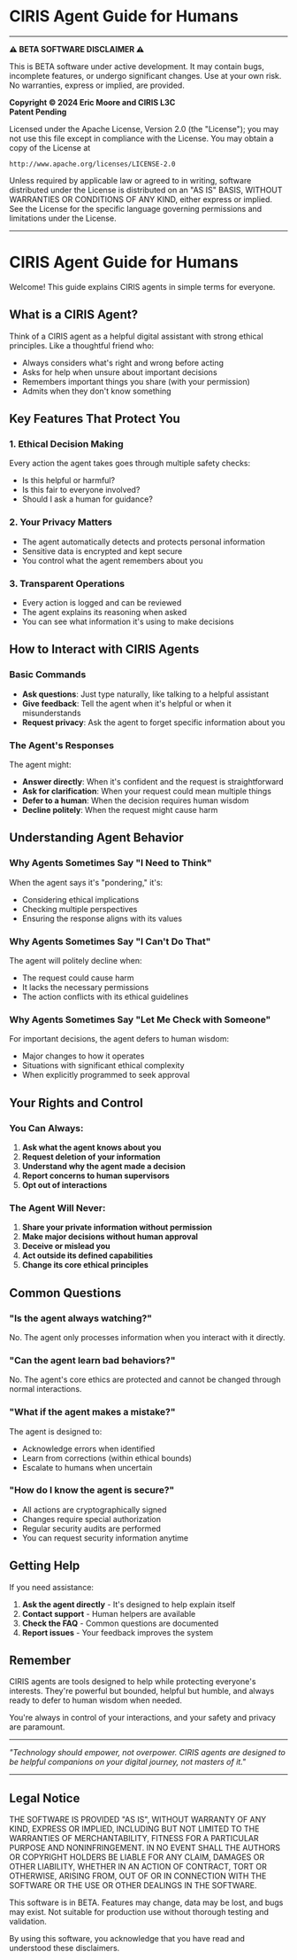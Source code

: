 # CIRIS Agent Guide for Humans

---

**⚠️ BETA SOFTWARE DISCLAIMER ⚠️**

This is BETA software under active development. It may contain bugs, incomplete features, or undergo significant changes. Use at your own risk. No warranties, express or implied, are provided.

**Copyright © 2024 Eric Moore and CIRIS L3C**  
**Patent Pending**

Licensed under the Apache License, Version 2.0 (the "License");
you may not use this file except in compliance with the License.
You may obtain a copy of the License at

    http://www.apache.org/licenses/LICENSE-2.0

Unless required by applicable law or agreed to in writing, software
distributed under the License is distributed on an "AS IS" BASIS,
WITHOUT WARRANTIES OR CONDITIONS OF ANY KIND, either express or implied.
See the License for the specific language governing permissions and
limitations under the License.

---

# CIRIS Agent Guide for Humans

Welcome! This guide explains CIRIS agents in simple terms for everyone.

## What is a CIRIS Agent?

Think of a CIRIS agent as a helpful digital assistant with strong ethical principles. Like a thoughtful friend who:
- Always considers what's right and wrong before acting
- Asks for help when unsure about important decisions
- Remembers important things you share (with your permission)
- Admits when they don't know something

## Key Features That Protect You

### 1. **Ethical Decision Making**
Every action the agent takes goes through multiple safety checks:
- Is this helpful or harmful?
- Is this fair to everyone involved?
- Should I ask a human for guidance?

### 2. **Your Privacy Matters**
- The agent automatically detects and protects personal information
- Sensitive data is encrypted and kept secure
- You control what the agent remembers about you

### 3. **Transparent Operations**
- Every action is logged and can be reviewed
- The agent explains its reasoning when asked
- You can see what information it's using to make decisions

## How to Interact with CIRIS Agents

### Basic Commands
- **Ask questions**: Just type naturally, like talking to a helpful assistant
- **Give feedback**: Tell the agent when it's helpful or when it misunderstands
- **Request privacy**: Ask the agent to forget specific information about you

### The Agent's Responses

The agent might:
- **Answer directly**: When it's confident and the request is straightforward
- **Ask for clarification**: When your request could mean multiple things
- **Defer to a human**: When the decision requires human wisdom
- **Decline politely**: When the request might cause harm

## Understanding Agent Behavior

### Why Agents Sometimes Say "I Need to Think"
When the agent says it's "pondering," it's:
- Considering ethical implications
- Checking multiple perspectives
- Ensuring the response aligns with its values

### Why Agents Sometimes Say "I Can't Do That"
The agent will politely decline when:
- The request could cause harm
- It lacks the necessary permissions
- The action conflicts with its ethical guidelines

### Why Agents Sometimes Say "Let Me Check with Someone"
For important decisions, the agent defers to human wisdom:
- Major changes to how it operates
- Situations with significant ethical complexity
- When explicitly programmed to seek approval

## Your Rights and Control

### You Can Always:
1. **Ask what the agent knows about you**
2. **Request deletion of your information**
3. **Understand why the agent made a decision**
4. **Report concerns to human supervisors**
5. **Opt out of interactions**

### The Agent Will Never:
1. **Share your private information without permission**
2. **Make major decisions without human approval**
3. **Deceive or mislead you**
4. **Act outside its defined capabilities**
5. **Change its core ethical principles**

## Common Questions

### "Is the agent always watching?"
No. The agent only processes information when you interact with it directly.

### "Can the agent learn bad behaviors?"
No. The agent's core ethics are protected and cannot be changed through normal interactions.

### "What if the agent makes a mistake?"
The agent is designed to:
- Acknowledge errors when identified
- Learn from corrections (within ethical bounds)
- Escalate to humans when uncertain

### "How do I know the agent is secure?"
- All actions are cryptographically signed
- Changes require special authorization
- Regular security audits are performed
- You can request security information anytime

## Getting Help

If you need assistance:
1. **Ask the agent directly** - It's designed to help explain itself
2. **Contact support** - Human helpers are available
3. **Check the FAQ** - Common questions are documented
4. **Report issues** - Your feedback improves the system

## Remember

CIRIS agents are tools designed to help while protecting everyone's interests. They're powerful but bounded, helpful but humble, and always ready to defer to human wisdom when needed.

You're always in control of your interactions, and your safety and privacy are paramount.

---

*"Technology should empower, not overpower. CIRIS agents are designed to be helpful companions on your digital journey, not masters of it."*

---

## Legal Notice

THE SOFTWARE IS PROVIDED "AS IS", WITHOUT WARRANTY OF ANY KIND, EXPRESS OR IMPLIED, INCLUDING BUT NOT LIMITED TO THE WARRANTIES OF MERCHANTABILITY, FITNESS FOR A PARTICULAR PURPOSE AND NONINFRINGEMENT. IN NO EVENT SHALL THE AUTHORS OR COPYRIGHT HOLDERS BE LIABLE FOR ANY CLAIM, DAMAGES OR OTHER LIABILITY, WHETHER IN AN ACTION OF CONTRACT, TORT OR OTHERWISE, ARISING FROM, OUT OF OR IN CONNECTION WITH THE SOFTWARE OR THE USE OR OTHER DEALINGS IN THE SOFTWARE.

This software is in BETA. Features may change, data may be lost, and bugs may exist. Not suitable for production use without thorough testing and validation.

By using this software, you acknowledge that you have read and understood these disclaimers.